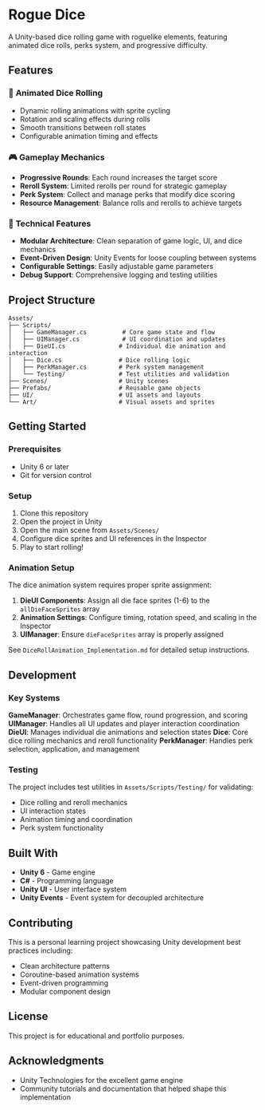 # Rogue Dice

A Unity-based dice rolling game with roguelike elements, featuring animated dice rolls, perks system, and progressive difficulty.

## Features

### 🎲 **Animated Dice Rolling**
- Dynamic rolling animations with sprite cycling
- Rotation and scaling effects during rolls
- Smooth transitions between roll states
- Configurable animation timing and effects

### 🎮 **Gameplay Mechanics**
- **Progressive Rounds**: Each round increases the target score
- **Reroll System**: Limited rerolls per round for strategic gameplay
- **Perk System**: Collect and manage perks that modify dice scoring
- **Resource Management**: Balance rolls and rerolls to achieve targets

### 🔧 **Technical Features**
- **Modular Architecture**: Clean separation of game logic, UI, and dice mechanics
- **Event-Driven Design**: Unity Events for loose coupling between systems
- **Configurable Settings**: Easily adjustable game parameters
- **Debug Support**: Comprehensive logging and testing utilities

## Project Structure

```
Assets/
├── Scripts/
│   ├── GameManager.cs          # Core game state and flow
│   ├── UIManager.cs            # UI coordination and updates  
│   ├── DieUI.cs               # Individual die animation and interaction
│   ├── Dice.cs                # Dice rolling logic
│   ├── PerkManager.cs         # Perk system management
│   └── Testing/               # Test utilities and validation
├── Scenes/                    # Unity scenes
├── Prefabs/                   # Reusable game objects
├── UI/                        # UI assets and layouts
└── Art/                       # Visual assets and sprites
```

## Getting Started

### Prerequisites
- Unity 6 or later
- Git for version control

### Setup
1. Clone this repository
2. Open the project in Unity
3. Open the main scene from `Assets/Scenes/`
4. Configure dice sprites and UI references in the Inspector
5. Play to start rolling!

### Animation Setup
The dice animation system requires proper sprite assignment:

1. **DieUI Components**: Assign all die face sprites (1-6) to the `allDieFaceSprites` array
2. **Animation Settings**: Configure timing, rotation speed, and scaling in the Inspector
3. **UIManager**: Ensure `dieFaceSprites` array is properly assigned

See `DiceRollAnimation_Implementation.md` for detailed setup instructions.

## Development

### Key Systems

**GameManager**: Orchestrates game flow, round progression, and scoring
**UIManager**: Handles all UI updates and player interaction coordination  
**DieUI**: Manages individual die animations and selection states
**Dice**: Core dice rolling mechanics and reroll functionality
**PerkManager**: Handles perk selection, application, and management

### Testing
The project includes test utilities in `Assets/Scripts/Testing/` for validating:
- Dice rolling and reroll mechanics
- UI interaction states
- Animation timing and coordination
- Perk system functionality

## Built With

- **Unity 6** - Game engine
- **C#** - Programming language
- **Unity UI** - User interface system
- **Unity Events** - Event system for decoupled architecture

## Contributing

This is a personal learning project showcasing Unity development best practices including:
- Clean architecture patterns
- Coroutine-based animation systems
- Event-driven programming
- Modular component design

## License

This project is for educational and portfolio purposes.

## Acknowledgments

- Unity Technologies for the excellent game engine
- Community tutorials and documentation that helped shape this implementation
